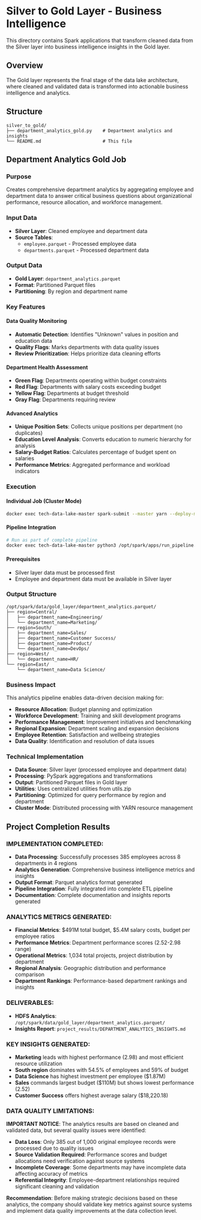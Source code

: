 # Silver to Gold Layer - Business Intelligence

This directory contains Spark applications that transform cleaned data from the Silver layer into business intelligence insights in the Gold layer.

## Overview

The Gold layer represents the final stage of the data lake architecture, where cleaned and validated data is transformed into actionable business intelligence and analytics.

## Structure

```
silver_to_gold/
├── department_analytics_gold.py    # Department analytics and insights
└── README.md                       # This file
```

## Department Analytics Gold Job

### Purpose
Creates comprehensive department analytics by aggregating employee and department data to answer critical business questions about organizational performance, resource allocation, and workforce management.

### Input Data
- **Silver Layer**: Cleaned employee and department data
- **Source Tables**: 
  - `employee.parquet` - Processed employee data
  - `departments.parquet` - Processed department data

### Output Data
- **Gold Layer**: `department_analytics.parquet`
- **Format**: Partitioned Parquet files
- **Partitioning**: By region and department name


### Key Features

#### Data Quality Monitoring
- **Automatic Detection**: Identifies "Unknown" values in position and education data
- **Quality Flags**: Marks departments with data quality issues
- **Review Prioritization**: Helps prioritize data cleaning efforts

#### Department Health Assessment
- **Green Flag**: Departments operating within budget constraints
- **Red Flag**: Departments with salary costs exceeding budget
- **Yellow Flag**: Departments at budget threshold
- **Gray Flag**: Departments requiring review

#### Advanced Analytics
- **Unique Position Sets**: Collects unique positions per department (no duplicates)
- **Education Level Analysis**: Converts education to numeric hierarchy for analysis
- **Salary-Budget Ratios**: Calculates percentage of budget spent on salaries
- **Performance Metrics**: Aggregated performance and workload indicators

### Execution

#### Individual Job (Cluster Mode)
```bash
docker exec tech-data-lake-master spark-submit --master yarn --deploy-mode cluster --py-files /opt/spark/apps/utils.zip /opt/spark/apps/silver_to_gold/department_analytics_gold.py
```

#### Pipeline Integration
```bash
# Run as part of complete pipeline
docker exec tech-data-lake-master python3 /opt/spark/apps/run_pipeline.py
```

#### Prerequisites
- Silver layer data must be processed first
- Employee and department data must be available in Silver layer

### Output Structure

```
/opt/spark/data/gold_layer/department_analytics.parquet/
├── region=Central/
│   ├── department_name=Engineering/
│   └── department_name=Marketing/
├── region=South/
│   ├── department_name=Sales/
│   ├── department_name=Customer Success/
│   ├── department_name=Product/
│   └── department_name=DevOps/
├── region=West/
│   └── department_name=HR/
└── region=East/
    └── department_name=Data Science/
```

### Business Impact

This analytics pipeline enables data-driven decision making for:
- **Resource Allocation**: Budget planning and optimization
- **Workforce Development**: Training and skill development programs
- **Performance Management**: Improvement initiatives and benchmarking
- **Regional Expansion**: Department scaling and expansion decisions
- **Employee Retention**: Satisfaction and wellbeing strategies
- **Data Quality**: Identification and resolution of data issues

### Technical Implementation

- **Data Source**: Silver layer (processed employee and department data)
- **Processing**: PySpark aggregations and transformations
- **Output**: Partitioned Parquet files in Gold layer
- **Utilities**: Uses centralized utilities from utils.zip
- **Partitioning**: Optimized for query performance by region and department
- **Cluster Mode**: Distributed processing with YARN resource management

## Project Completion Results

### **IMPLEMENTATION COMPLETED:**
- **Data Processing**: Successfully processes 385 employees across 8 departments in 4 regions
- **Analytics Generation**: Comprehensive business intelligence metrics and insights
- **Output Format**: Parquet analytics format generated
- **Pipeline Integration**: Fully integrated into complete ETL pipeline
- **Documentation**: Complete documentation and insights reports generated

### **ANALYTICS METRICS GENERATED:**
- **Financial Metrics**: $491M total budget, $5.4M salary costs, budget per employee ratios
- **Performance Metrics**: Department performance scores (2.52-2.98 range)
- **Operational Metrics**: 1,034 total projects, project distribution by department
- **Regional Analysis**: Geographic distribution and performance comparison
- **Department Rankings**: Performance-based department rankings and insights

### **DELIVERABLES:**
- **HDFS Analytics**: `/opt/spark/data/gold_layer/department_analytics.parquet/`
- **Insights Report**: `project_results/DEPARTMENT_ANALYTICS_INSIGHTS.md`

### **KEY INSIGHTS GENERATED:**
- **Marketing** leads with highest performance (2.98) and most efficient resource utilization
- **South region** dominates with 54.5% of employees and 59% of budget
- **Data Science** has highest investment per employee ($1.87M)
- **Sales** commands largest budget ($110M) but shows lowest performance (2.52)
- **Customer Success** offers highest average salary ($18,220.18)

### **DATA QUALITY LIMITATIONS:**
**IMPORTANT NOTICE**: The analytics results are based on cleaned and validated data, but several quality issues were identified:

- **Data Loss**: Only 385 out of 1,000 original employee records were processed due to quality issues
- **Source Validation Required**: Performance scores and budget allocations need verification against source systems
- **Incomplete Coverage**: Some departments may have incomplete data affecting accuracy of metrics
- **Referential Integrity**: Employee-department relationships required significant cleaning and validation

**Recommendation**: Before making strategic decisions based on these analytics, the company should validate key metrics against source systems and implement data quality improvements at the data collection level. 